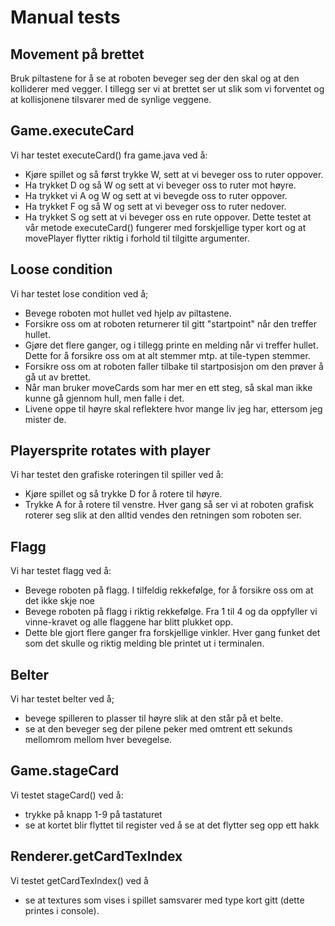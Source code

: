 # Manual tests

## Movement på brettet
Bruk piltastene for å se at roboten beveger seg der den skal og at den kolliderer med vegger. I tillegg ser vi at brettet ser ut slik som vi forventet og at kollisjonene tilsvarer med de synlige veggene.

## Game.executeCard
Vi har testet executeCard() fra game.java ved å:
 - Kjøre spillet og så først trykke W, sett at vi beveger oss to ruter oppover.
 - Ha trykket D og så W og sett at vi beveger oss to ruter mot høyre. 
 - Ha trykket vi A og W og sett at vi bevegde oss to ruter oppover. 
 - Ha trykket F og så W og sett at vi beveger oss to ruter nedover. 
 - Ha trykket S og sett at vi beveger oss en rute oppover. 
 Dette testet at vår metode executeCard() fungerer med forskjellige typer kort og at movePlayer flytter riktig i forhold til tilgitte argumenter.
 
 ## Loose condition
 Vi har testet lose condition ved å;
 - Bevege roboten mot hullet ved hjelp av piltastene.
 - Forsikre oss om at roboten returnerer til gitt "startpoint" når den treffer hullet.
 - Gjøre det flere ganger, og i tillegg printe en melding når vi treffer hullet. Dette for å forsikre oss om at alt stemmer mtp. at tile-typen stemmer.
 - Forsikre oss om at roboten faller tilbake til startposisjon om den prøver å gå ut av brettet.
 - Når man bruker moveCards som har mer en ett steg, så skal man ikke kunne gå gjennom hull, men falle i det.
 - Livene oppe til høyre skal reflektere hvor mange liv jeg har, ettersom jeg mister de.

## Playersprite rotates with player
Vi har testet den grafiske roteringen til spiller ved å:
 - Kjøre spillet og så trykke D for å rotere til høyre.
 - Trykke A for å rotere til venstre.
 Hver gang så ser vi at roboten grafisk roterer seg slik at den alltid vendes den retningen som roboten ser. 

## Flagg
Vi har testet flagg ved å:
 - Bevege roboten på flagg. I tilfeldig rekkefølge, for å forsikre oss om at det ikke skje noe
 - Bevege roboten på flagg i riktig rekkefølge. Fra 1 til 4 og da oppfyller vi vinne-kravet og alle flaggene har blitt plukket opp.
 - Dette ble gjort flere ganger fra forskjellige vinkler. Hver gang funket det som det skulle og riktig melding ble printet ut i terminalen. 
 
## Belter
Vi har testet belter ved å;
 - bevege spilleren to plasser til høyre slik at den står på et belte.
 - se at den beveger seg der pilene peker med omtrent ett sekunds mellomrom mellom hver bevegelse.

## Game.stageCard
Vi testet stageCard() ved å:
 - trykke på knapp 1-9 på tastaturet
 - se at kortet blir flyttet til register ved å se at det flytter seg opp ett hakk
 
## Renderer.getCardTexIndex
Vi testet getCardTexIndex() ved å
 - se at textures som vises i spillet samsvarer med type kort gitt (dette printes i console).
